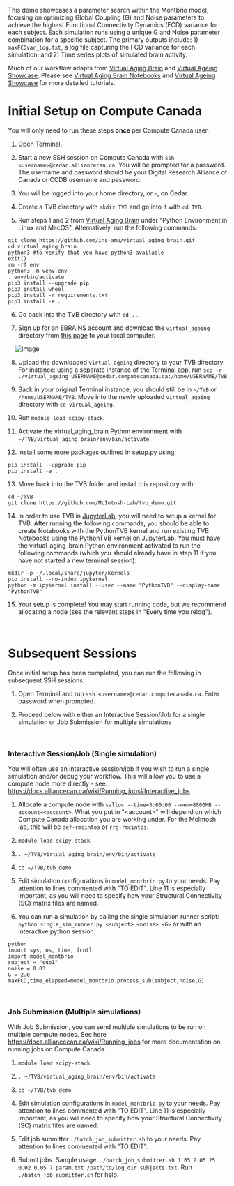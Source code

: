 This demo showcases a parameter search within the Montbrio model, focusing on optimizing Global Coupling (G) and Noise parameters to achieve the highest Functional Connectivity Dynamics (FCD) variance for each subject. Each simulation runs using a unique G and Noise parameter combination for a specific subject. The primary outputs include: 1) `maxFCDvar_log.txt`, a log file capturing the FCD variance for each simulation; and 2) Time series plots of simulated brain activity.

Much of our workflow adapts from [Virtual Aging Brain](https://github.com/ins-amu/virtual_aging_brain) and [Virtual Ageing Showcase](https://lab.ch.ebrains.eu/user-redirect/lab/tree/shared/SGA3%20D1.2%20Showcase%201/virtual_ageing). Please see [Virtual Aging Brain Notebooks]([https://github.com/ins-amu/virtual_aging_brain](https://github.com/ins-amu/virtual_aging_brain/tree/main/notebooks)) and [Virtual Ageing Showcase](https://lab.ch.ebrains.eu/user-redirect/lab/tree/shared/SGA3%20D1.2%20Showcase%201/virtual_ageing) for more detailed tutorials. 

# Initial Setup on Compute Canada
You will only need to run these steps **once** per Compute Canada user. 

1. Open Terminal.

2. Start a new SSH session on Compute Canada with `ssh <username>@cedar.alliancecan.ca`. You will be prompted for a password. The username and password should be your Digital Research Alliance of Canada or CCDB username and password.

3. You will be logged into your home directory, or `~`,  on Cedar.

4. Create a TVB directory with `mkdir TVB` and go into it with `cd TVB`.

5. Run steps 1 and 2 from [Virtual Aging Brain](https://github.com/ins-amu/virtual_aging_brain) under "Python Environment in Linux and MacOS". Alternatively, run the following commands:
```
git clone https://github.com/ins-amu/virtual_aging_brain.git 
cd virtual_aging_brain 
python3 #to verify that you have python3 available
exit() 
rm -rf env
python3 -m venv env
. env/bin/activate
pip3 install --upgrade pip
pip3 install wheel
pip3 install -r requirements.txt
pip3 install -e .
```

6. Go back into the TVB directory with `cd ..`.

7. Sign up for an EBRAINS account and download the `virtual_ageing` directory from [this page](https://drive.ebrains.eu/library/c8e689b3-b6c6-4c3f-a863-2223def05cbc/SGA3%20D1.2%20Showcase%201/) to your local computer.

&nbsp;&nbsp;&nbsp;&nbsp;![image](https://github.com/McIntosh-Lab/tvb_demo/assets/32205576/22e324d2-1182-4009-8f0d-60107fe903b1) 


8. Upload the downloaded `virtual_ageing` directory to your TVB directory. For instance: using a separate instance of the Terminal app, run `scp -r ./virtual_ageing USERNAME@cedar.computecanada.ca:/home/USERNAME/TVB`

9. Back in your original Terminal instance, you should still be in `~/TVB` or `/home/USERNAME/TVB`. Move into the newly uploaded `virtual_ageing` directory with `cd virtual_ageing`.

10. Run `module load scipy-stack`.

11. Activate the virtual_aging_brain Python environment with `. ~/TVB/virtual_aging_brain/env/bin/activate`.

12. Install some more packages outlined in setup.py using:
 ```
 pip install --upgrade pip
 pip install -e .
 ```

13. Move back into the TVB folder and install this repository with:    
```
cd ~/TVB
git clone https://github.com/McIntosh-Lab/tvb_demo.git
```

14. In order to use TVB in [JupyterLab](https://jupyterhub.cedar.computecanada.ca/), you will need to setup a kernel for TVB. After running the following commands, you should be able to create Notebooks with the PythonTVB kernel and run existing TVB Notebooks using the PythonTVB kernel on JupyterLab. You must have the virtual_aging_brain Python environment activated to run the following commands (which you should already have in step 11 if you have not started a new terminal session):
```
mkdir -p ~/.local/share/jupyter/kernels
pip install --no-index ipykernel
python -m ipykernel install --user --name "PythonTVB" --display-name "PythonTVB"
```
    
15. Your setup is complete! You may start running code, but we recommend allocating a node (see the relevant steps in "Every time you relog").


<br>

# Subsequent Sessions
Once initial setup has been completed, you can run the following in subsequent SSH sessions.

1. Open Terminal and run `ssh <username>@cedar.computecanada.ca`. Enter password when prompted.

2. Proceed below with either an Interactive Session/Job for a single simulation or Job Submission for multiple simulations 


<br>


### Interactive Session/Job (Single simulation)
You will often use an interactive session/job if you wish to run a single simulation and/or debug your workflow. This will allow you to use a compute node more directly - see: https://docs.alliancecan.ca/wiki/Running_jobs#Interactive_jobs

1. Allocate a compute node with `salloc --time=3:00:00 --mem=8000MB --account=<account>`. What you put in "\<account\>" will depend on which Compute Canada allocation you are working under. For the McIntosh lab, this will be `def-rmcintos` or `rrg-rmcintos`. 

2. `module load scipy-stack`

3. `. ~/TVB/virtual_aging_brain/env/bin/activate`

4. `cd ~/TVB/tvb_demo`

5. Edit simulation configurations in `model_montbrio.py` to your needs. Pay attention to lines commented with "TO EDIT". Line 11 is especially important, as you will need to specify how your Structural Connectivity (SC) matrix files are named.

6. You can run a simulation by calling the single simulation runner script: `python single_sim_runner.py <subject> <noise> <G>` or with an interactive python session:
```
python
import sys, os, time, fcntl
import model_montbrio
subject = "sub1"
noise = 0.03
G = 2.0
maxFCD,time_elapsed=model_montbrio.process_sub(subject,noise,G) 
```
   
<br>


### Job Submission (Multiple simulations)
With Job Submission, you can send multiple simulations to be run on multiple compute nodes. See here https://docs.alliancecan.ca/wiki/Running_jobs for more documentation on running jobs on Compute Canada.

1. `module load scipy-stack`

2. `. ~/TVB/virtual_aging_brain/env/bin/activate`

3. `cd ~/TVB/tvb_demo` 

4. Edit simulation configurations in `model_montbrio.py` to your needs. Pay attention to lines commented with "TO EDIT". Line 11 is especially important, as you will need to specify how your Structural Connectivity (SC) matrix files are named.

5. Edit job submitter `./batch_job_submitter.sh` to your needs. Pay attention to lines commented with "TO EDIT".

6. Submit jobs. Sample usage: `./batch_job_submitter.sh 1.65 2.05 25 0.02 0.05 7 param.txt /path/to/log_dir subjects.txt`. Run `./batch_job_submitter.sh` for help.


